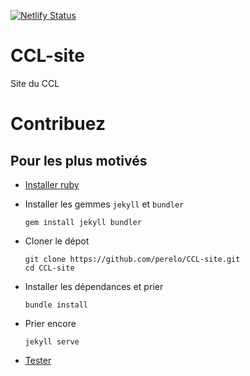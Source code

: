 [![Netlify Status](https://api.netlify.com/api/v1/badges/2d1ae5b1-d8bf-444a-8a73-39fe71dd4207/deploy-status)](https://app.netlify.com/sites/friendly-lovelace-c98437/deploys)

# CCL-site
Site du CCL

# Contribuez

## Pour les plus motivés

  - [Installer ruby](https://jekyllrb.com/docs/installation/)

  - Installer les gemmes `jekyll` et `bundler`
    ```
    gem install jekyll bundler
    ```

  - Cloner le dépot
    ```
    git clone https://github.com/perelo/CCL-site.git
    cd CCL-site
    ```

  - Installer les dépendances et prier
    ```
    bundle install
    ```

  - Prier encore
    ```
    jekyll serve
    ```

  - [Tester](http://localhost:4000/)

